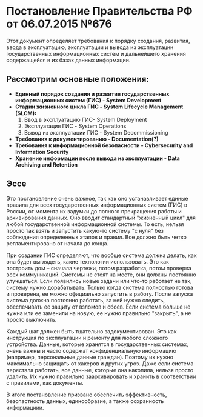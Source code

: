 # Постановление Правительства РФ от 06.07.2015 №676
Этот документ определяет требования к порядку создания, развития, ввода в эксплуатацию, эксплуатации и вывода из эксплуатации государственных информационных систем и дальнейшего хранения содержащейся в их базах данных информации.
## Рассмотрим основные положения:
- **Единный порядок создания и развития государственных информационных систем (ГИС) - System Development**
- **Стадии жизненного цикла ГИС - System Lifecycle Management (SLCM):**
  1) Ввод в эксплуатацию ГИС- System Deployment
  2) Эксплуатация ГИС - System Operations
  3) Вывод из эксплуатации ГИС - System Decommissioning 
- **Требования к документированию - Documentation(?)**
- **Требования к информационной безопасности - Cybersecurity and Information Security**
- **Хранение информации после вывода из эксплуатации - Data Archiving and Retention**

## Эссе
Это постановление очень важное, так как оно устанавливает единые правила для всех государственных информационных систем (ГИС) в России, от момента их задумки до полного прекращения работы и архивирования данных.
Оно вводит стандартный "жизненный цикл" для любой государственной информационной системы. То есть, нельзя просто так взять и запустить какую-то систему "с нуля" без соблюдения определенных этапов и правил. Все должно быть четко регламентировано от начала до конца. 

При создании ГИС определяют, что вообще система должна делать, как она будет выглядеть, какие технологии использовать. Это как построить дом – сначала чертежи, потом разработка, потом проверка всех коммуникаций. Системы не стоят на месте, они должны постоянно улучшаться. Если появились новые задачи или что-то работает не так, систему нужно дорабатывать. Только когда система полностью готова и проверена, ее можно официально запустить в работу. После запуска система должна постоянно работать, за ней нужно следить, обеспечивать ее защиту от взломов и сбоев. Если система больше не нужна или ее заменили на новую, ее нужно правильно "закрыть", а не просто выключить. 

Каждый шаг должен быть тщательно задокументирован. Это как инструкция по эксплуатации и ремонту для любого сложного устройства. Данные, которые хранятся в государственных системах, очень важны и часто содержат конфиденциальную информацию (например, персональные данные граждан). Поэтому их нужно максимально защищать от хакеров и других угроз. Даже если система перестала работать, все данные, которые она накопила, нельзя просто удалить. Их нужно правильно заархивировать и хранить в соответствии с правилами, как документы.

В итоге постановление призвано обеспечить эффективность, безопастность данных, единообразие, а также сохранность информациии.